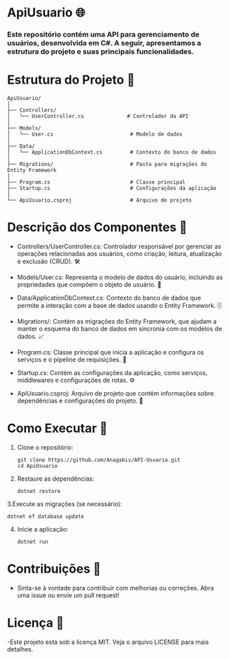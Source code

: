 # ApiUsuario 🌐
### Este repositório contém uma API para gerenciamento de usuários, desenvolvida em C#. A seguir, apresentamos a estrutura do projeto e suas principais funcionalidades.

##

# Estrutura do Projeto 📂

    ApiUsuario/
    │
    ├── Controllers/
    │   └── UserController.cs              # Controlador da API
    │
    ├── Models/
    │   └── User.cs                         # Modelo de dados
    │
    ├── Data/
    │   └── ApplicationDbContext.cs         # Contexto do banco de dados
    │
    ├── Migrations/                         # Pasta para migrações do Entity Framework
    │
    ├── Program.cs                          # Classe principal
    ├── Startup.cs                          # Configurações da aplicação
    │
    └── ApiUsuario.csproj                   # Arquivo de projeto

  ##

  # Descrição dos Componentes 📄
  - Controllers/UserController.cs: Controlador responsável por gerenciar as operações relacionadas aos usuários, como criação, leitura, atualização e exclusão
(CRUD). 🛠️

  - Models/User.cs: Representa o modelo de dados do usuário, incluindo as propriedades que compõem o objeto de usuário. 👤
    
  - Data/ApplicationDbContext.cs: Contexto do banco de dados que permite a interação com a base de dados usando o Entity Framework. 🗄️
    
  - Migrations/: Contém as migrações do Entity Framework, que ajudam a manter o esquema do banco de dados em sincronia com os modelos de dados. 📈
    
  - Program.cs: Classe principal que inicia a aplicação e configura os serviços e o pipeline de requisições. 🚀
    
  - Startup.cs: Contém as configurações da aplicação, como serviços, middlewares e configurações de rotas. ⚙️
  - ApiUsuario.csproj: Arquivo de projeto que contém informações sobre dependências e configurações do projeto. 📜

##

# Como Executar 🚦 

1. Clone o repositório:
   
       git clone https://github.com/Anagabis/API-Usuario.git
       cd ApiUsuario
2. Restaure as dependências:
   
       dotnet restore
3.Execute as migrações (se necessário):
           
    dotnet ef database update
4. Inicie a aplicação:

       dotnet run

# Contribuições 🤝
- Sinta-se à vontade para contribuir com melhorias ou correções. Abra uma issue ou envie um pull request!

# Licença 📜
-Este projeto está sob a licença MIT. Veja o arquivo LICENSE para mais detalhes.

